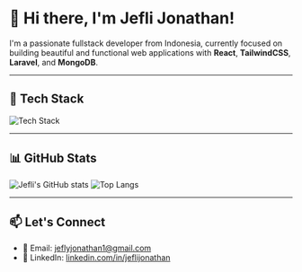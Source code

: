 # 👋 Hi there, I'm Jefli Jonathan!

I'm a passionate fullstack developer from Indonesia, currently focused on building beautiful and functional web applications with **React**, **TailwindCSS**, **Laravel**, and **MongoDB**.

---

## 🚀 Tech Stack

![Tech Stack](https://skillicons.dev/icons?i=html,css,js,ts,react,tailwind,php,laravel,mysql,mongodb,nodejs,git)

---

## 📊 GitHub Stats

![Jefli's GitHub stats](https://github-readme-stats.vercel.app/api?username=jeflijonathan&show_icons=true&theme=radical)
![Top Langs](https://github-readme-stats.vercel.app/api/top-langs/?username=jeflijonathan&layout=compact&theme=radical)

---

## 📫 Let's Connect

- 📧 Email: [jeflyjonathan1@gmail.com](mailto:jeflijonathan@gmail.com)
- 💼 LinkedIn: [linkedin.com/in/jeflijonathan](https://linkedin.com/in/jeflijonathan)
